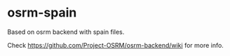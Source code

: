 # osrm-spain
Based on osrm backend with spain files.

Check https://github.com/Project-OSRM/osrm-backend/wiki for more info.
